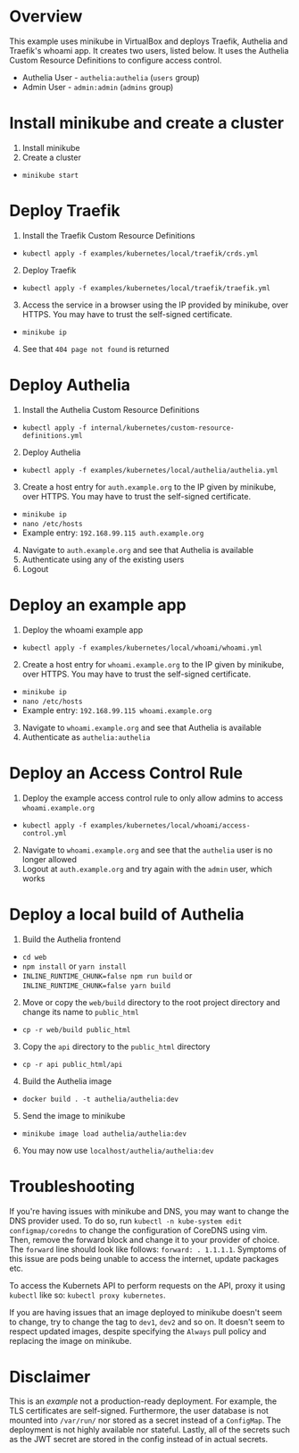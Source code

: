 # Overview

This example uses minikube in VirtualBox and deploys Traefik, Authelia and Traefik's whoami app. It creates two users, listed below. It uses the Authelia Custom Resource Definitions to configure access control.

* Authelia User - `authelia:authelia` (`users` group)
* Admin User - `admin:admin` (`admins` group)

# Install minikube and create a cluster

1. Install minikube
2. Create a cluster
  * `minikube start`

# Deploy Traefik

1. Install the Traefik Custom Resource Definitions
  * `kubectl apply -f examples/kubernetes/local/traefik/crds.yml`
2. Deploy Traefik
  * `kubectl apply -f examples/kubernetes/local/traefik/traefik.yml`
3. Access the service in a browser using the IP provided by minikube, over HTTPS. You may have to trust the self-signed certificate.
  * `minikube ip`
4. See that `404 page not found` is returned

# Deploy Authelia

1. Install the Authelia Custom Resource Definitions
  * `kubectl apply -f internal/kubernetes/custom-resource-definitions.yml`
2. Deploy Authelia
  * `kubectl apply -f examples/kubernetes/local/authelia/authelia.yml`
3. Create a host entry for `auth.example.org` to the IP given by minikube, over HTTPS. You may have to trust the self-signed certificate.
  * `minikube ip`
  * `nano /etc/hosts`
  * Example entry: `192.168.99.115 auth.example.org`
4. Navigate to `auth.example.org` and see that Authelia is available
5. Authenticate using any of the existing users
6. Logout

# Deploy an example app

1. Deploy the whoami example app
  * `kubectl apply -f examples/kubernetes/local/whoami/whoami.yml`
2. Create a host entry for `whoami.example.org` to the IP given by minikube, over HTTPS. You may have to trust the self-signed certificate.
  * `minikube ip`
  * `nano /etc/hosts`
  * Example entry: `192.168.99.115 whoami.example.org`
3. Navigate to `whoami.example.org` and see that Authelia is available
4. Authenticate as `authelia:authelia`

# Deploy an Access Control Rule

1. Deploy the example access control rule to only allow admins to access `whoami.example.org`
  * `kubectl apply -f examples/kubernetes/local/whoami/access-control.yml`
2. Navigate to `whoami.example.org` and see that the `authelia` user is no longer allowed
3. Logout at `auth.example.org` and try again with the `admin` user, which works

# Deploy a local build of Authelia

1. Build the Authelia frontend
  * `cd web`
  * `npm install` or `yarn install`
  * `INLINE_RUNTIME_CHUNK=false npm run build` or `INLINE_RUNTIME_CHUNK=false yarn build`
2. Move or copy the `web/build` directory to the root project directory and change its name to `public_html`
  * `cp -r web/build public_html`
3. Copy the `api` directory to the `public_html` directory
  * `cp -r api public_html/api`
4. Build the Authelia image
  * `docker build . -t authelia/authelia:dev`
5. Send the image to minikube
  * `minikube image load authelia/authelia:dev`
6. You may now use `localhost/authelia/authelia:dev`

# Troubleshooting

If you're having issues with minikube and DNS, you may want to change the DNS provider used. To do so, run `kubectl -n kube-system edit configmap/coredns` to change the configuration of CoreDNS using vim. Then, remove the forward block and change it to your provider of choice. The `forward` line should look like follows: `forward: . 1.1.1.1`. Symptoms of this issue are pods being unable to access the internet, update packages etc.

To access the Kubernets API to perform requests on the API, proxy it using `kubectl` like so: `kubectl proxy kubernetes`.

If you are having issues that an image deployed to minikube doesn't seem to change, try to change the tag to `dev1`, `dev2` and so on. It doesn't seem to respect updated images, despite specifying the `Always` pull policy and replacing the image on minikube.

# Disclaimer

This is an _example_ not a production-ready deployment. For example, the TLS certificates are self-signed. Furthermore, the user database is not mounted into `/var/run/` nor stored as a secret instead of a `ConfigMap`. The deployment is not highly available nor stateful. Lastly, all of the secrets such as the JWT secret are stored in the config instead of in actual secrets.
